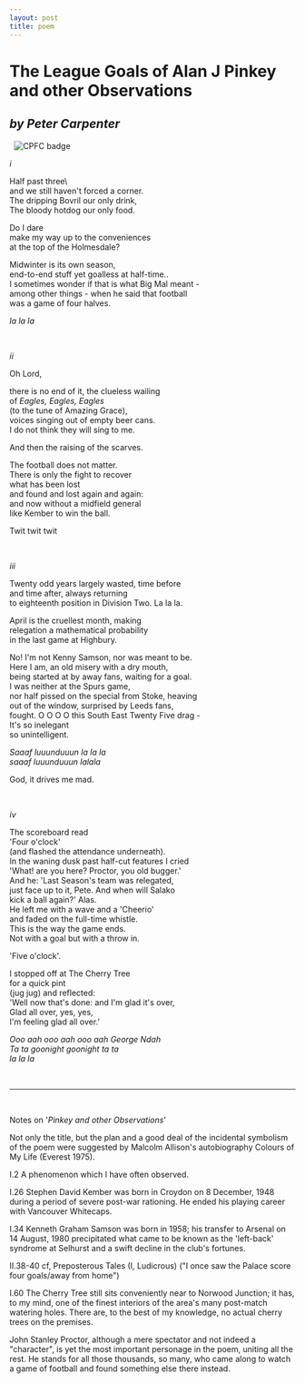 ```yaml
---
layout: post
title: poem
---
```

# The League Goals of Alan J Pinkey and other Observations

## *by Peter Carpenter*

&nbsp;
![CPFC badge](https://lh3.googleusercontent.com/iSraLrjUcB5lqYqz2Hlb5QXsmeFNuK1GGHdYr3dNZudA2YYjy48SznFdPP2L8zY3o68_hSPxdj1hYXmAvzQTwX2NPIiUIe3G4KFMxXm_BW99xOnTd0nVMBi2-xCV9lNihBC8gcdx_dt18l-HZdL_l5kCQ1KwJ1bwL6WCd0YOQiiLzr_KXqKQ-WKf2L_TESQmfEs3MSUpyKZHUNjJ8Q8I5NpnDnCPUAXJXhaawS6jh-kExvgW2IMHznehg1USFWbQ4p2OF8Fn3n2nf4cTklGXyB7Okl5JVY0QSLtoJ_HNsOMjQtmNBVK6M3ZZNpDJYpKnyoCh0h-yvRpQVn3sS036SEmA7qdhfqn-9dHEOzl2vZu0NQyOXj0iAm84sOzph5qqKNCpm3JdRLMpQFAPeOU7T-dBDZrvsX6qDUV6pqaVIGN5aaTf4wVmVnj6LGEEVpnNAWgC2RTeRjVSJuCGULVan5L8K6bdoGqMQA2FVDWXR9Tu0F9lmfuFUxCNh4EF36xuLUPWCfcNVFkJ-bNYLBg5o-GwSHXB2gjBbSGHVL8Lbeug6WAEHrcFS7FZbPkbNR7M2oK-nHGIDv0ecEIXN3yBZGBb613RlxwIWRBy3F6Tfn3OEFyOUru8Ruy2F5fAuL83-YM3NFqVhBpmkJoLKAV-qkLV=w250-h295-no)

*i*

Half past three\  \
and we still haven't forced a corner\.  \
The dripping Bovril our only drink,  \
The bloody hotdog our only food.

Do I dare\
make my way up to the conveniences  \
at the top of the Holmesdale?

Midwinter is its own season,  \
end-to-end stuff yet goalless at half-time\..  \
I sometimes wonder if that is what Big Mal meant -  \
among other things - when he said that football  \
was a game of four halves.

*la la la*

&nbsp;

*ii*

Oh Lord,

there is no end of it, the clueless wailing  \
of *Eagles, Eagles, Eagles*  \
(to the tune of Amazing Grace),  \
voices singing out of empty beer cans\.  \
I do not think they will sing to me.

And then the raising of the scarves.

The football does not matter\.  \
There is only the fight to recover  \
what has been lost  \
and found and lost again and again:  \
and now without a midfield general  \
like Kember to win the ball.

Twit twit twit

&nbsp;

*iii*

Twenty odd years largely wasted, time before  \
and time after, always returning  \
to eighteenth position in Division Two. La la la.

April is the cruellest month, making  \
relegation a mathematical probability  \
in the last game at Highbury.

No! I'm not Kenny Samson, nor was meant to be\.  \
Here I am, an old misery with a dry mouth,  \
being started at by away fans, waiting for a goal\.  \
I was neither at the Spurs game,  \
nor half pissed on the special from Stoke, heaving  \
out of the window, surprised by Leeds fans,  \
fought. O O O O this South East Twenty Five drag -  \
It's so inelegant  \
so unintelligent.

*Saaaf luuunduuun la la la  \
saaaf luuunduuun lalala*

God, it drives me mad.

&nbsp;

*iv*

The scoreboard read  \
'Four o'clock'  \
(and flashed the attendance underneath)\.  \
In the waning dusk past half-cut features I cried  \
'What! are you here? Proctor, you old bugger.'  \
And he: 'Last Season's team was relegated,  \
just face up to it, Pete. And when will Salako  \
kick a ball again?' Alas\.  \
He left me with a wave and a 'Cheerio'  \
and faded on the full-time whistle\.  \
This is the way the game ends\.  \
Not with a goal but with a throw in.

'Five o'clock'.

I stopped off at The Cherry Tree  \
for a quick pint  \
(jug jug) and reflected:  \
'Well now that's done: and I'm glad it's over,  \
Glad all over, yes, yes,  \
I'm feeling glad all over.'

*Ooo aah ooo aah ooo aah George Ndah  \
Ta ta goonight goonight ta ta  \
la la la*

&nbsp;

---

&nbsp;

Notes on '*Pinkey and other Observations*'

Not only the title, but the plan and a good deal of the incidental symbolism of the poem were suggested by Malcolm Allison's autobiography Colours of My Life (Everest 1975).

I.2 A phenomenon which I have often observed.

I.26 Stephen David Kember was born in Croydon on 8 December, 1948 during a period of severe post-war rationing. He ended his playing career with Vancouver Whitecaps.

I.34 Kenneth Graham Samson was born in 1958; his transfer to Arsenal on 14 August, 1980 precipitated what came to be known as the 'left-back' syndrome at Selhurst and a swift decline in the club's fortunes.

II.38-40 cf, Preposterous Tales (I, Ludicrous) ("I once saw the Palace score four goals/away from home")

I.60 The Cherry Tree still sits conveniently near to Norwood Junction; it has, to my mind, one of the finest interiors of the area's many post-match watering holes. There are, to the best of my knowledge, no actual cherry trees on the premises.

John Stanley Proctor, although a mere spectator and not indeed a "character", is yet the most important personage in the poem, uniting all the rest. He stands for all those thousands, so many, who came along to watch a game of football and found something else there instead.
